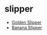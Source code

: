# slipper

 * [Golden Slipper](../index/g/golden-slipper-200344.json)
 * [Banana Slipper](../index/b/banana-slipper.json)
